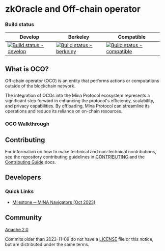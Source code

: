 # zkOracle and Off-chain operator

### Build status

| Develop | Berkeley | Compatible | 
| ------- | -------- | ---------- |
| [![Build status - develop]()]() | [![Build status - berkeley]()]() | [![Build status - compatible]()]()


## What is OCO?

Off-chain operator (OCO) is an entity that performs actions or computations outside of the blockchain network. 

The integration of OCOs into the Mina Protocol ecosystem represents a significant step forward in enhancing the protocol's efficiency, scalability, and privacy capabilities. By offloading, Mina Protocol can streamline its operations and reduce its reliance on on-chain resources.


### OCO Walkthrough

## Contributing

For information on how to make technical and non-technical contributions, see the repository contributing guidelines in [CONTRIBUTING](https://github.com/ubinix-warun/zkOracle-OCO/blob/develop/CONTRIBUTING.md) and the [Contributing Guide]() docs.

## Developers

### Quick Links

- [Milestone ‐‐ MINA Navigators (Oct 2023)](../../wiki/MINA-Navigators-(Oct-2023))

## Community

[Apache 2.0](LICENSE)

Commits older than 2023-11-09 do not have a [LICENSE](LICENSE) file or this notice, but are distributed under the same terms.
